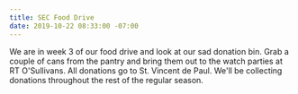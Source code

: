 ```yaml
---
title: SEC Food Drive
date: 2019-10-22 08:33:00 -07:00
---
```


We are in week 3 of our food drive and look at our sad donation bin. Grab a couple of cans from the pantry and bring them out to the watch parties at RT O'Sullivans. All donations go to St. Vincent de Paul. We'll be collecting donations throughout the rest of the regular season.